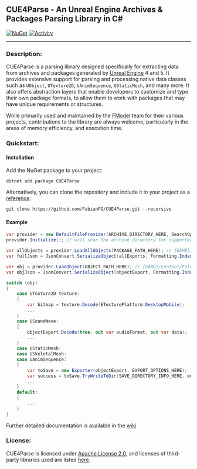 CUE4Parse - An Unreal Engine Archives & Packages Parsing Library in C#
------------------------------------------

[![NuGet](https://img.shields.io/nuget/v/CUE4Parse)](https://www.nuget.org/packages/CUE4Parse)
[![Activity](https://img.shields.io/github/commit-activity/y/FabianFG/CUE4Parse?color=yellow)]()
***

### Description:
CUE4Parse is a parsing library designed specifically for extracting data from archives and packages generated by [Unreal Engine](https://www.unrealengine.com/en-US/) 4 and 5. It provides extensive support for parsing and processing native data classes such as `UObject`, `UTexture2D`, `UAnimSequence`, `UStaticMesh`, and many more. It also offers abstraction layers that enable developers to customize and type their own package formats, to allow them to work with packages that may have unique requirements or structures.

While primarily used and maintained by the [FModel](https://github.com/4sval/FModel) team for their various projects, contributions to the library are always welcome, particularly in the areas of memory efficiency, and execution time.

### Quickstart:
#### Installation
Add the NuGet package to your project:
```shell
dotnet add package CUE4Parse
```
Alternatively, you can clone the repository and include it in your project as a [reference](https://learn.microsoft.com/en-us/visualstudio/msbuild/common-msbuild-project-items?view=vs-2022#projectreference):
```shell
git clone https://github.com/FabianFG/CUE4Parse.git --recursive
```

#### Example
```csharp
var provider = new DefaultFileProvider(ARCHIVE_DIRECTORY_HERE, SearchOption.TopDirectoryOnly, true, new VersionContainer(EGame.GAME_UE4_27));
provider.Initialize(); // will scan the archive directory for supported file extensions

var allObjects = provider.LoadAllObjects(PACKAGE_PATH_HERE); // {GAME}/Content/Folder1/Folder2/PackageName.uasset
var fullJson = JsonConvert.SerializeObject(allExports, Formatting.Indented);

var obj = provider.LoadObject(OBJECT_PATH_HERE); // {GAME}/Content/Folder1/Folder2/PackageName.ObjectName
var objJson = JsonConvert.SerializeObject(objectExport, Formatting.Indented);

switch (obj)
{
    case UTexture2D texture:
    {
        var bitmap = texture.Decode(ETexturePlatform.DesktopMobile);
        ...
    }
    case USoundWave:
    {
        objectExport.Decode(true, out var audioFormat, out var data);
        ...
    }
    case UStaticMesh:
    case USkeletalMesh:
    case UAnimSequence:
    {
        var toSave = new Exporter(objectExport, EXPORT_OPTIONS_HERE);
        var success = toSave.TryWriteToDir(SAVE_DIRECTORY_INFO_HERE, out var label, out var savedFilePath);
        ...
    }
    default:
    {
        ...
    }
}
```
Further detailed documentation is available in the [wiki](https://github.com/FabianFG/CUE4Parse/wiki)

### License:
CUE4Parse is licensed under [Apache License 2.0](https://github.com/FabianFG/CUE4Parse/blob/master/LICENSE), and licenses of third-party libraries used are listed [here](https://github.com/FabianFG/CUE4Parse/blob/master/NOTICE).
